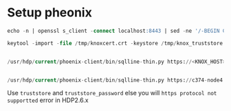 # Setup pheonix

```sql
echo -n | openssl s_client -connect localhost:8443 | sed -ne '/-BEGIN CERTIFICATE-/,/-END CERTIFICATE-/p' > /tmp/knoxcert.crt

keytool -import -file /tmp/knoxcert.crt -keystore /tmp/knox_truststore.jks -alias knox-Cert -storepass changeit


/usr/hdp/current/phoenix-client/bin/sqlline-thin.py https://<KNOX_HOST>:8443/gateway/default/avatica\;authentication=BASIC\;avatica_user=admin\;avatica_password=admin-password\;truststore=/tmp/test.jks\;truststore_password=hadoop


/usr/hdp/current/phoenix-client/bin/sqlline-thin.py https://c374-node4.squadron.support.hortonworks.com:8443/gateway/default/avatica\;authentication=BASIC\;avatica_user=admin\;avatica_password=admin-password\;truststore=/tmp/knox_truststore.jks\;truststore_password=changeit
```
Use `truststore` and `truststore_password` else you will `https protocol not supportted` error in HDP2.6.x
